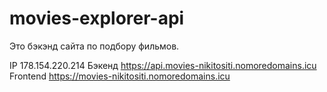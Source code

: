 # movies-explorer-api

Это бэкэнд сайта по подбору фильмов.

IP 178.154.220.214
Бэкенд https://api.movies-nikitositi.nomoredomains.icu
Frontend https://movies-nikitositi.nomoredomains.icu
